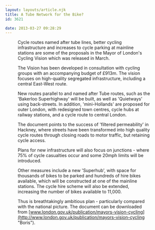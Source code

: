 ```yaml
---
layout: layouts/article.njk
title: A Tube Network for the Bike?
id: 3621

date: 2013-03-27 09:28:29
---
```


<figure id="attachment_3624" align="alignright" width="300"][![Mayors vision for London](http://www.pompeybug.co.uk/wp-content/uploads/2013/03/Mayors-vision-for-London-1-300x215.jpg)](http://www.pompeybug.co.uk/wp-content/uploads/2013/03/Mayors-vision-for-London-1.jpg) Mayors vision for London</figure>

Cycle routes named after tube lines, better cycling infrastructure and increases to cycle parking at mainline stations are some of the proposals in the Mayor of London's Cycling Vision which was released in March.

The Vision has been developed in consultation with cycling groups with an accompanying budget of £913m. The vision focuses on high-quality segregated infrastructure, including a central East-West route.

New routes parallel to and named after Tube routes, such as the 'Bakerloo Superhighway' will be built, as well as 'Quietways' using back-streets. In addition, 'mini-Hollands' are proposed for outer London, with redesigned town centres, cycle hubs at railway stations, and a cycle route to central London.

The document points to the success of 'filtered permeability' in Hackney, where streets have been transformed into high quality cycle routes through closing roads to motor traffic, but retaining cycle access.

Plans for new infrastructure will also focus on junctions - where 75% of cycle casualties occur and some 20mph limits will be introduced.

Other measures include a new 'Superhub', with space for thousands of bikes to be parked and hundreds of hire bikes available, which will be constructed at one of the mainline stations. The cycle hire scheme will also be extended, increasing the number of bikes available to 11,000.

Thus is breathtakingly ambitious plan - particularly compared with the national picture. The document can be downloaded from [www.london.gov.uk/publication/mayors-vision-cycling](http://www.london.gov.uk/publication/mayors-vision-cycling "Boris").
